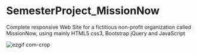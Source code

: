 # SemesterProject_MissionNow
Complete responsive Web Site for a fictitious non-profit organization called MissionNow, using mainly HTML5 css3, Bootstrap jQuery and JavaScript


![ezgif com-crop](https://user-images.githubusercontent.com/33585326/46023010-530a7380-c0a9-11e8-8262-264ac9c8de72.gif)
